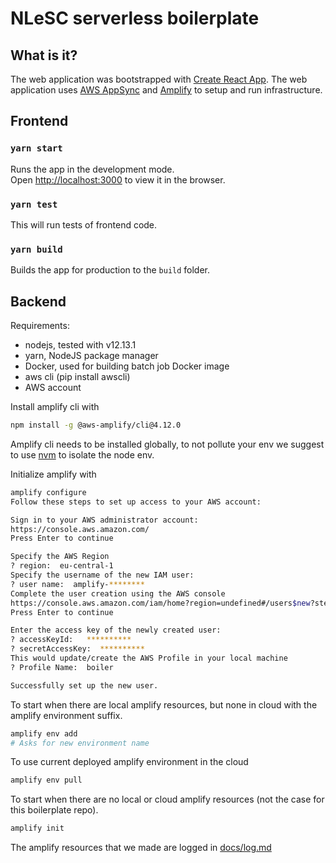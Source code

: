 # NLeSC serverless boilerplate

## What is it?

The web application was bootstrapped with [Create React App](https://github.com/facebook/create-react-app).
The web application uses [AWS AppSync](https://aws.amazon.com/appsync/) and [Amplify](https://aws-amplify.github.io/docs/) to setup and run infrastructure.

## Frontend

### `yarn start`

Runs the app in the development mode.<br />
Open [http://localhost:3000](http://localhost:3000) to view it in the browser.

### `yarn test`

This will run tests of frontend code.

### `yarn build`

Builds the app for production to the `build` folder.<br />

## Backend

Requirements: 
* nodejs, tested with v12.13.1
* yarn, NodeJS package manager
* Docker, used for building batch job Docker image
* aws cli (pip install awscli)
* AWS account

Install amplify cli with

```sh
npm install -g @aws-amplify/cli@4.12.0
```

Amplify cli needs to be installed globally, to not pollute your env we suggest to use [nvm](https://github.com/nvm-sh/nvm) to isolate the node env.

Initialize amplify with

```sh
amplify configure
Follow these steps to set up access to your AWS account:

Sign in to your AWS administrator account:
https://console.aws.amazon.com/
Press Enter to continue

Specify the AWS Region
? region:  eu-central-1
Specify the username of the new IAM user:
? user name:  amplify-********
Complete the user creation using the AWS console
https://console.aws.amazon.com/iam/home?region=undefined#/users$new?step=final&accessKey&userNames=amplify-**********&permissionType=policies&policies=arn:aws:iam::aws:policy%2FAdministratorAccess
Press Enter to continue

Enter the access key of the newly created user:
? accessKeyId:   **********
? secretAccessKey:  **********
This would update/create the AWS Profile in your local machine
? Profile Name:  boiler

Successfully set up the new user.
```

To start when there are local amplify resources, but none in cloud with the amplify environment suffix.

```sh
amplify env add
# Asks for new environment name
```

To use current deployed amplify environment in the cloud

```sh
amplify env pull
```

To start when there are no local or cloud amplify resources (not the case for this boilerplate repo).

```sh
amplify init
```
The amplify resources that we made are logged in [docs/log.md](docs/log.md)
